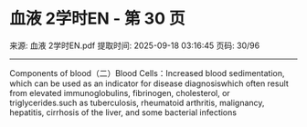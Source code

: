 # 血液 2学时EN - 第 30 页

来源: 血液 2学时EN.pdf
提取时间: 2025-09-18 03:16:45
页码: 30/96

---

Components of blood（二）Blood Cells：Increased blood sedimentation, which can be used as an indicator for disease diagnosiswhich often result from elevated immunoglobulins, fibrinogen, cholesterol, or triglycerides.such as tuberculosis, rheumatoid arthritis, malignancy, hepatitis, cirrhosis of the liver, and some bacterial infections